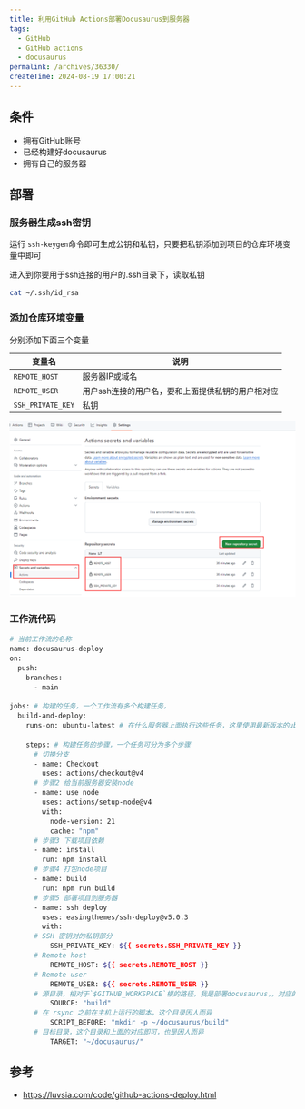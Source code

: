 ```yaml
---
title: 利用GitHub Actions部署Docusaurus到服务器
tags:
  - GitHub
  - GitHub actions
  - docusaurus
permalink: /archives/36330/
createTime: 2024-08-19 17:00:21
---
```


## 条件

- 拥有GitHub账号
- 已经构建好docusaurus
- 拥有自己的服务器

## 部署

### 服务器生成ssh密钥

运行 `ssh-keygen`命令即可生成公钥和私钥，只要把私钥添加到项目的仓库环境变量中即可

进入到你要用于ssh连接的用户的.ssh目录下，读取私钥

```bash
cat ~/.ssh/id_rsa
```

### 添加仓库环境变量

分别添加下面三个变量

| 变量名            | 说明                                              |
| ----------------- | ------------------------------------------------- |
| `REMOTE_HOST`     | 服务器IP或域名                                    |
| `REMOTE_USER`     | 用户ssh连接的用户名，要和上面提供私钥的用户相对应 |
| `SSH_PRIVATE_KEY` | 私钥                                              |

![image-20240721001359040](./images/202407210018512.png)

### 工作流代码

```bash
# 当前工作流的名称
name: docusaurus-deploy
on:
  push:
    branches:
      - main

jobs: # 构建的任务，一个工作流有多个构建任务，
  build-and-deploy:
    runs-on: ubuntu-latest # 在什么服务器上面执行这些任务，这里使用最新版本的ubuntu
  
    steps: # 构建任务的步骤，一个任务可分为多个步骤
      # 切换分支
      - name: Checkout
        uses: actions/checkout@v4
      # 步骤2 给当前服务器安装node
      - name: use node
        uses: actions/setup-node@v4
        with:
          node-version: 21
          cache: "npm"
      # 步骤3 下载项目依赖  
      - name: install
        run: npm install
      # 步骤4 打包node项目
      - name: build
        run: npm run build
      # 步骤5 部署项目到服务器
      - name: ssh deploy
        uses: easingthemes/ssh-deploy@v5.0.3
        with:
      # SSH 密钥对的私钥部分
          SSH_PRIVATE_KEY: ${{ secrets.SSH_PRIVATE_KEY }}
      # Remote host
          REMOTE_HOST: ${{ secrets.REMOTE_HOST }}
      # Remote user
          REMOTE_USER: ${{ secrets.REMOTE_USER }}
      # 源目录，相对于`$GITHUB_WORKSPACE`根的路径，我是部署docusaurus，，对应的目录就是构建好代码的存放目录：build
          SOURCE: "build"
      # 在 rsync 之前在主机上运行的脚本，这个目录因人而异
          SCRIPT_BEFORE: "mkdir -p ~/docusaurus/build"
      # 目标目录，这个目录和上面的对应即可，也是因人而异
          TARGET: "~/docusaurus/"
```

## 参考

- https://luvsia.com/code/github-actions-deploy.html
